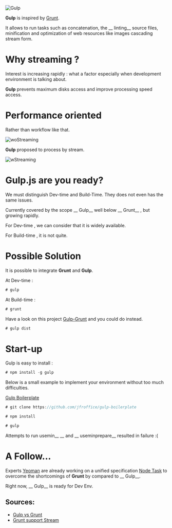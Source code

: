![Gulp](md/img/gulp.png)

__Gulp__ is inspired by [Grunt](http://blog.jfroffice.me/#grunt).

It allows to run tasks such as concatenation, the __ linting__ source files, minification and optimization of web resources like images cascading stream form.

Why streaming ?
===============

Interest is increasing rapidly : what a factor especially when development environment is talking about.

__Gulp__ prevents maximum disks access and improve processing speed access.

Performance oriented
===================

Rather than workflow like that.

![woStreaming](http://i.imgur.com/oeCGJUS.png)

__Gulp__ proposed to process by stream.

![wStreaming](http://i.imgur.com/B0B77QN.png)

Gulp.js are you ready?
=====================

We must distinguish Dev-time and Build-Time. They does not even has the same issues.

Currently covered by the scope __ Gulp__ well below __ Grunt__ , but growing rapidly.

For Dev-time , we can consider that it is widely available.

For Build-time , it is not quite.

Possible Solution
=================

It is possible to integrate __Grunt__ and __Gulp__.

At Dev-time :

```javascript
# gulp
```

At Build-time :

```javascript
# grunt
```

Have a look on this project [Gulp-Grunt](https://github.com/gratimax/gulp-grunt) and you could do instead.
```javascript
# gulp dist
```

Start-up
========

Gulp is easy to install :

```javascript
# npm install -g gulp
```

Below is a small example to implement your environment without too much difficulties.

[Gulp Boilerplate](https://github.com/jfroffice/gulp-boilerplate)
```javascript
# git clone https://github.com/jfroffice/gulp-boilerplate
```

```javascript
# npm install
```
```javascript
# gulp
```

Attempts to run usemin__ __ and __ useminprepare__ resulted in failure :(

A Follow...
===========

Experts [Yeoman]( http://yeoman.io/ ) are already working on a unified specification [Node Task]( https://github.com/node-task/spec ) to overcome the shortcomings of __Grunt__ by compared to __ Gulp__.

Right now, __ Gulp__ is ready for Dev Env.

Sources:
--------
- [Gulp vs Grunt](http://markdalgleish.github.io/presentation-build-wars-gulp-vs-grunt/)
- [Grunt support Stream](https://github.com/gruntjs/grunt/issues/1000)